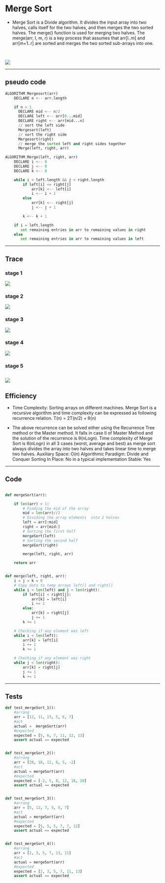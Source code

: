 # Merge Sort

-  Merge Sort is a Divide algorithm. It divides the input array into two halves, calls itself for the two halves, and then merges the two sorted halves. The merge() function is used for merging two halves. The merge(arr, l, m, r) is a key process that assumes that arr[l..m] and arr[m+1..r] are sorted and merges the two sorted sub-arrays into one.

<br/>

![](https://www.101computing.net/wp/wp-content/uploads/Merge-Sort-Algorithm.png)

---

## pseudo code

```py
ALGORITHM Mergesort(arr)
    DECLARE n <-- arr.length

    if n > 1
      DECLARE mid <-- n/2
      DECLARE left <-- arr[0...mid]
      DECLARE right <-- arr[mid...n]
      // sort the left side
      Mergesort(left)
      // sort the right side
      Mergesort(right)
      // merge the sorted left and right sides together
      Merge(left, right, arr)

ALGORITHM Merge(left, right, arr)
    DECLARE i <-- 0
    DECLARE j <-- 0
    DECLARE k <-- 0

    while i < left.length && j < right.length
        if left[i] <= right[j]
            arr[k] <-- left[i]
            i <-- i + 1
        else
            arr[k] <-- right[j]
            j <-- j + 1

        k <-- k + 1

    if i = left.length
       set remaining entries in arr to remaining values in right
    else
       set remaining entries in arr to remaining values in left
```
---

## Trace

### stage 1
![](merge_sort_1.png)

### stage 2
![](merge_sort_2.png)

### stage 3
![](merge_sort_3.png)

### stage 4
![](merge_sort_4.png)

### stage 5
![](merge_sort_5.png)
---

## Efficiency

* Time Complexity: Sorting arrays on different machines. Merge Sort is a recursive algorithm and time complexity can be expressed as following recurrence relation.
T(n) = 2T(n/2) + θ(n)

* The above recurrence can be solved either using the Recurrence Tree method or the Master method. It falls in case II of Master Method and the solution of the recurrence is θ(nLogn). Time complexity of Merge Sort is  θ(nLogn) in all 3 cases (worst, average and best) as merge sort always divides the array into two halves and takes linear time to merge two halves.
Auxiliary Space: O(n)
Algorithmic Paradigm: Divide and Conquer
Sorting In Place: No in a typical implementation
Stable: Yes

---

## Code

```py

def mergeSort(arr):

    if len(arr) > 1:
        # Finding the mid of the array
        mid = len(arr)//2
        # Dividing the array elements  into 2 halves
        left = arr[:mid]
        right = arr[mid:]
        # Sorting the first half
        mergeSort(left)
        # Sorting the second half
        mergeSort(right)

        merge(left, right, arr)

    return arr


def merge(left, right, arr):
    i = j = k = 0
    # Copy data to temp arrays left[] and right[]
    while i < len(left) and j < len(right):
        if left[i] < right[j]:
            arr[k] = left[i]
            i += 1
        else:
            arr[k] = right[j]
            j += 1
        k += 1

    # Checking if any element was left
    while i < len(left):
        arr[k] = left[i]
        i += 1
        k += 1

    # Checking if any element was right
    while j < len(right):
        arr[k] = right[j]
        j += 1
        k += 1

```
---

## Tests

```py
def test_mergeSort_1():
    #arrang
    arr = [12, 11, 13, 5, 6, 7]
    #act
    actual =  mergeSort(arr)
    #expected
    expected = [5, 6, 7, 11, 12, 13]
    assert actual == expected


def test_mergeSort_2():
    #arrang
    arr = [20, 18, 12, 8, 5, -2]
    #act
    actual = mergeSort(arr)
    #expected
    expected = [-2, 5, 8, 12, 18, 20]
    assert actual == expected


def test_mergeSort_3():
    #arrang
    arr = [5, 12, 7, 5, 5, 7]
    #act
    actual = mergeSort(arr)
    #expected
    expected = [5, 5, 5, 7, 7, 12]
    assert actual == expected


def test_mergeSort_4():
    #arrang
    arr = [2, 3, 5, 7, 13, 11]
    #act
    actual = mergeSort(arr)
    #expected
    expected = [2, 3, 5, 7, 11, 13]
    assert actual == expected
```
